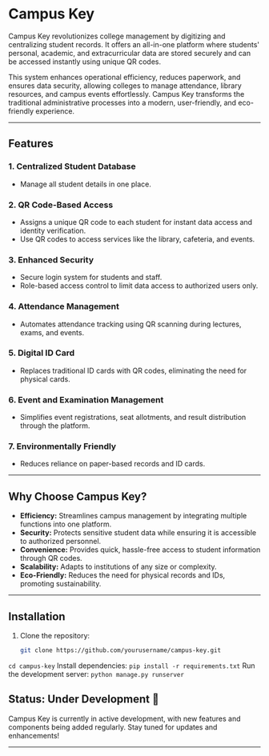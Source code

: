 # **Campus Key**

Campus Key revolutionizes college management by digitizing and centralizing student records. It offers an all-in-one platform where students' personal, academic, and extracurricular data are stored securely and can be accessed instantly using unique QR codes.

This system enhances operational efficiency, reduces paperwork, and ensures data security, allowing colleges to manage attendance, library resources, and campus events effortlessly. Campus Key transforms the traditional administrative processes into a modern, user-friendly, and eco-friendly experience.

---

## **Features**

### 1. **Centralized Student Database**
- Manage all student details in one place.

### 2. **QR Code-Based Access**
- Assigns a unique QR code to each student for instant data access and identity verification.
- Use QR codes to access services like the library, cafeteria, and events.

### 3. **Enhanced Security**
- Secure login system for students and staff.
- Role-based access control to limit data access to authorized users only.

### 4. **Attendance Management**
- Automates attendance tracking using QR scanning during lectures, exams, and events.

### 5. **Digital ID Card**
- Replaces traditional ID cards with QR codes, eliminating the need for physical cards.

### 6. **Event and Examination Management**
- Simplifies event registrations, seat allotments, and result distribution through the platform.

### 7. **Environmentally Friendly**
- Reduces reliance on paper-based records and ID cards.

---

## **Why Choose Campus Key?**
- **Efficiency:** Streamlines campus management by integrating multiple functions into one platform.
- **Security:** Protects sensitive student data while ensuring it is accessible to authorized personnel.
- **Convenience:** Provides quick, hassle-free access to student information through QR codes.
- **Scalability:** Adapts to institutions of any size or complexity.
- **Eco-Friendly:** Reduces the need for physical records and IDs, promoting sustainability.

---

## **Installation**

1. Clone the repository:
   ```bash
   git clone https://github.com/yourusername/campus-key.git
   
`cd campus-key`
Install dependencies:
`pip install -r requirements.txt`
Run the development server:
`python manage.py runserver`


## **Status: Under Development 🚧**

Campus Key is currently in active development, with new features and components being added regularly. Stay tuned for updates and enhancements!

---
